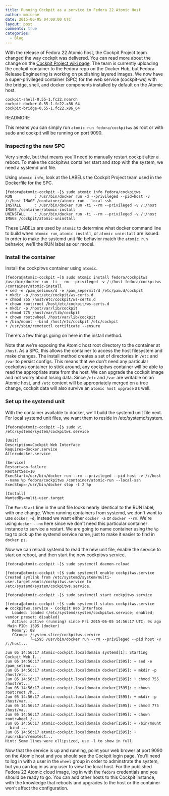 ```yaml
---
title: Running Cockpit as a service in Fedora 22 Atomic Host
author: mmicene
date: 2015-06-05 04:00:00 UTC
layout: post
comments: true
categories: 
  - Blog
---
```



With the release of Fedora 22 Atomic host, the Cockpit Project team changed the way cockpit was delivered.  You can read more about the change on the [Cockpit Project wiki page](https://github.com/cockpit-project/cockpit/wiki/Atomic).  The team is currently uploading the cockpit container to the Fedora repo on the Docker Hub, but Fedora Release Engineering is working on publishing layered images.  We now have a super-privileged container (SPC) for the web service (cockpit-ws) with the bridge, shell, and docker components installed by default on the Atomic host.  

```
cockpit-shell-0.55-1.fc22.noarch
cockpit-docker-0.55-1.fc22.x86_64
cockpit-bridge-0.55-1.fc22.x86_64
```

READMORE

This means you can simply run `atomic run fedora/cockpitws` as root or with sudo and cockpit will be running on port 9090.  

### Inspecting the new SPC
Very simple, but that means you'll need to manually restart cockpit after a reboot.  To make the cockpitws container start and stop with the system, we need a systemd unit file.

Using `atomic info`, look at the LABELs the Cockpit Project team used in the Dockerfile for the SPC.

```
[fedora@atomic-cockpit ~]$ sudo atomic info fedora/cockpitws
RUN          : /usr/bin/docker run -d --privileged --pid=host -v /:/host IMAGE /container/atomic-run --local-ssh
INSTALL      : /usr/bin/docker run -ti --rm --privileged -v /:/host IMAGE /container/atomic-install
UNINSTALL    : /usr/bin/docker run -ti --rm --privileged -v /:/host IMAGE /cockpit/atomic-uninstall
```

These LABELs are used by `atomic` to determine what docker command line to build when `atomic run`, `atomic install`, or `atomic uninstall` are issued.  In order to make the systemd unit file behavior match the `atomic run` behavior, we'll the RUN label as our model.

### Install the container
Install the cockpitws container using `atomic`.

```
[fedora@atomic-cockpit ~]$ sudo atomic install fedora/cockpitws
/usr/bin/docker run -ti --rm --privileged -v /:/host fedora/cockpitws /container/atomic-install
+ sed -e /pam_selinux/d -e /pam_sepermit/d /etc/pam.d/cockpit
+ mkdir -p /host/etc/cockpit/ws-certs.d
+ chmod 755 /host/etc/cockpit/ws-certs.d
+ chown root:root /host/etc/cockpit/ws-certs.d
+ mkdir -p /host/var/lib/cockpit
+ chmod 775 /host/var/lib/cockpit
+ chown root:wheel /host/var/lib/cockpit
+ /bin/mount --bind /host/etc/cockpit /etc/cockpit
+ /usr/sbin/remotectl certificate --ensure
```

There's a few things going on here in the install method.  

Note that we're exposing the Atomic host root directory to the container at `/host`.  As a SPC, this allows the container to access the host filesystem and make changes. The install method creates a set of directories in `/etc` and `/var` to persist configs.  This means that we don't need any particular cockpitws container to stick around, any cockpitws container will be able to read the appropriate state from the host.  We can upgrade the cockpit image and not worry about losing data.  Since `/etc` and `/var` are writable on an Atomic host, and `/etc` content will be appropriately merged on a tree change, cockpit data will also survive an `atomic host upgrade` as well.

### Set up the systemd unit
With the container available to docker, we'll build the systemd unit file next.  For local systemd unit files, we want them to reside in /etc/systemd/system.

```
[fedora@atomic-cockpit ~]$ sudo vi /etc/systemd/system/cockpitws.service

[Unit]
Description=Cockpit Web Interface
Requires=docker.service
After=docker.service

[Service]
Restart=on-failure
RestartSec=10
ExecStart=/usr/bin/docker run --rm --privileged --pid host -v /:/host --name %p fedora/cockpitws /container/atomic-run --local-ssh
ExecStop=-/usr/bin/docker stop -t 2 %p

[Install]
WantedBy=multi-user.target
```

The `ExecStart` line in the unit file looks nearly identical to the RUN label, with one change.  When running containers from systemd, we don't want to use `docker -d`, instead we want either `docker -a` or `docker --rm`.  We're using `docker --rm` here since we don't need this particular container instance to survice a restart.  We are going to name container using the `%p` tag to pick up the systemd service name, just to make it easier to find in `docker ps`.

Now we can reload systemd to read the new unit file, enable the service to start on reboot, and then start the new cockpitws service.

```
[fedora@atomic-cockpit ~]$ sudo systemctl daemon-reload

[fedora@atomic-cockpit ~]$ sudo systemctl enable cockpitws.service 
Created symlink from /etc/systemd/system/multi-user.target.wants/cockpitws.service to /etc/systemd/system/cockpitws.service.

[fedora@atomic-cockpit ~]$ sudo systemctl start cockpitws.service 

[fedora@atomic-cockpit ~]$ sudo systemctl status cockpitws.service 
● cockpitws.service - Cockpit Web Interface
   Loaded: loaded (/etc/systemd/system/cockpitws.service; enabled; vendor preset: disabled)
   Active: active (running) since Fri 2015-06-05 14:56:17 UTC; 9s ago
 Main PID: 1595 (docker)
   Memory: 0B
   CGroup: /system.slice/cockpitws.service
           └─1595 /usr/bin/docker run --rm --privileged --pid host -v /:/host...

Jun 05 14:56:17 atomic-cockpit.localdomain systemd[1]: Starting Cockpit Web I...
Jun 05 14:56:17 atomic-cockpit.localdomain docker[1595]: + sed -e /pam_selinu...
Jun 05 14:56:17 atomic-cockpit.localdomain docker[1595]: + mkdir -p /host/etc...
Jun 05 14:56:17 atomic-cockpit.localdomain docker[1595]: + chmod 755 /host/et...
Jun 05 14:56:17 atomic-cockpit.localdomain docker[1595]: + chown root:root /h...
Jun 05 14:56:17 atomic-cockpit.localdomain docker[1595]: + mkdir -p /host/var...
Jun 05 14:56:17 atomic-cockpit.localdomain docker[1595]: + chmod 775 /host/va...
Jun 05 14:56:17 atomic-cockpit.localdomain docker[1595]: + chown root:wheel /...
Jun 05 14:56:17 atomic-cockpit.localdomain docker[1595]: + /bin/mount --bind ...
Jun 05 14:56:17 atomic-cockpit.localdomain docker[1595]: + /usr/sbin/remotect...
Hint: Some lines were ellipsized, use -l to show in full.
```

Now that the service is up and running, point your web brower at port 9090 on the Atomic host and you should see the Cockpit login page.  You'll need to log in with a user in the `wheel` group in order to adminstrate the system, but you can log in as any user to view the local host.  For the published Fedora 22 Atomic cloud image, log in with the `fedora` credentials and you should be ready to go.  You can add other hosts to this Cockpit instance, with the knowledge that reboots and upgrades to the host or the container won't affect the configuration.
